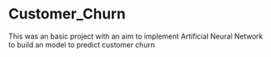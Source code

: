 # Customer_Churn
This was an basic project with an aim to implement Artificial Neural Network to build an model to predict customer churn
